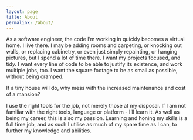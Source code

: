 ```yaml
---
layout: page
title: About
permalink: /about/
---
```


As a software engineer, the code I’m working in quickly becomes a virtual home. I live there. I may be adding rooms and carpeting, or knocking out walls, or replacing cabinetry, or even just simply repainting, or hanging pictures, but I spend a lot of time there. I want my projects focused, and tidy. I want every line of code to be able to justify its existence, and work multiple jobs, too. I want the square footage to be as small as possible, without being cramped.

If a tiny house will do, why mess with the increased maintenance and cost of a mansion?

I use the right tools for the job, not merely those at my disposal. If I am not familiar with the right tools, language or platform - I’ll learn it. As well as being my career, this is also my passion. Learning and honing my skills is a full time job, and as such I utilise as much of my spare time as I can, to further my knowledge and abilities.
